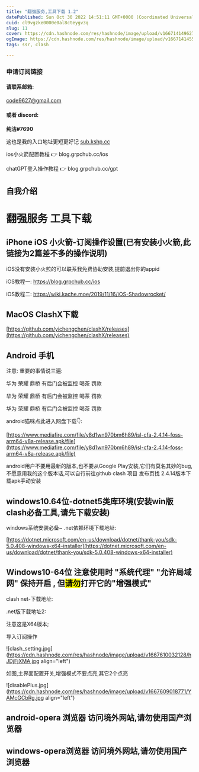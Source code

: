 ```yaml
---
title: "翻强服务,工具下载 1.2"
datePublished: Sun Oct 30 2022 14:51:11 GMT+0000 (Coordinated Universal Time)
cuid: cl9vgzke0000e0al8cteygv3q
slug: 11
cover: https://cdn.hashnode.com/res/hashnode/image/upload/v1667141496276/gpq35HfhE.png
ogImage: https://cdn.hashnode.com/res/hashnode/image/upload/v1667141455654/36Q20uiw9.png
tags: ssr, clash

---
```


### 申请订阅链接

#### 请联系邮箱:

code9627@gmail.com

#### 或者 discord:

**纯洁#7690**

这也是我的入口地址更短更好记 [sub.kshp.cc](http://sub.kshp.cc)

ios小火箭配置教程 👉 blog.grpchub.cc/ios

chatGPT登入操作教程 👉 blog.grpchub.cc/gpt

## **自我介绍**

# 翻强服务 工具下载

## iPhone iOS 小火箭-订阅操作设置(已有安装小火箭,此链接为2篇差不多的操作说明)

iOS没有安装小火煎的可以联系我免费协助安装,提前退出你的appid

iOS教程一: https://blog.grpchub.cc/ios

iOS教程二: https://wiki.kache.moe/2019/11/16/iOS-Shadowrocket/

## MacOS ClashX下载

[https://github.com/yichengchen/clashX/releases](https://github.com/yichengchen/clashX/releases)

## Android 手机

注意: 重要的事情说三遍:

华为 荣耀 鼎桥 有后门会被监控 喝茶 罚款

华为 荣耀 鼎桥 有后门会被监控 喝茶 罚款

华为 荣耀 鼎桥 有后门会被监控 喝茶 罚款

android猫咪点此进入网盘下载👇:

[https://www.mediafire.com/file/y8d1wn970bm6h89/isl-cfa-2.4.14-foss-arm64-v8a-release.apk/file](https://www.mediafire.com/file/y8d1wn970bm6h89/isl-cfa-2.4.14-foss-arm64-v8a-release.apk/file)

android用户不要用最新的版本,也不要从Google Play安装,它们有莫名其妙的bug,不愿意用我的这个版本话,可以自行前往github clash 项目 发布页找 2.4.14版本下载apk手动安装

## windows10.64位-dotnet5类库环境(安装win版clash必备工具,请先下载安装)

windows系统安装必备~ .net依赖环境下载地址:

[https://dotnet.microsoft.com/en-us/download/dotnet/thank-you/sdk-5.0.408-windows-x64-installer](https://dotnet.microsoft.com/en-us/download/dotnet/thank-you/sdk-5.0.408-windows-x64-installer)

## Windows10-64位 注意使用时 "系统代理" "允许局域网" 保持开启 , 但<mark>请勿</mark>打开它的"增强模式"

clash net-下载地址:

.net版下载地址2:

注意这是X64版本;

导入订阅操作

![clash_setting.jpg](https://cdn.hashnode.com/res/hashnode/image/upload/v1667610032128/hJDjFjXMA.jpg align="left")

如图,主界面配置开关,增强模式不要点亮,其它2个点亮

![disablePlus.jpg](https://cdn.hashnode.com/res/hashnode/image/upload/v1667609018771/YAMcGCbRg.jpg align="left")

## android-opera 浏览器 访问境外网站,请勿使用国产浏览器

## windows-opera浏览器 访问境外网站,请勿使用国产浏览器